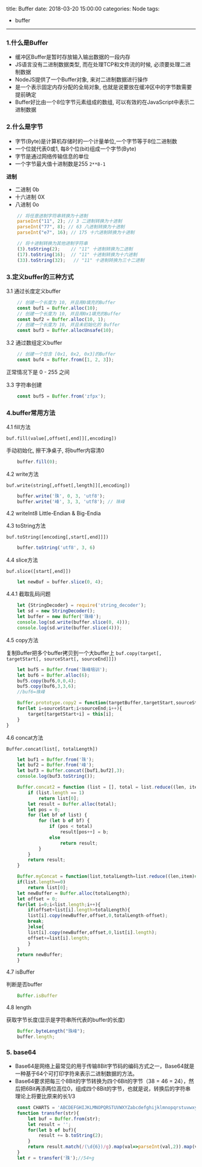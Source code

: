 title: Buffer
date: 2018-03-20 15:00:00
categories: Node
tags:
- buffer

---


### 1.什么是Buffer

- 缓冲区Buffer是暂时存放输入输出数据的一段内存
- JS语言没有二进制数据类型, 而在处理TCP和文件流的时候, 必须要处理二进制数据
- NodeJS提供了一个Buffer对象, 来对二进制数据进行操作
- 是一个表示固定内存分配的全局对象, 也就是说要放在缓冲区中的字节数需要提前确定
- Buffer好比由一个8位字节元素组成的数组, 可以有效的在JavaScript中表示二进制数据

<!--more-->

### 2.什么是字节

- 字节(Byte)是计算机存储时的一个计量单位,一个字节等于8位二进制数
- 一个位就代表0或1, 每8个位(bit)组成一个字节(Byte)
- 字节是通过网络传输信息的单位
- 一个字节最大值十进制数是255 `2**8-1`

**进制**

- 二进制 0b
- 十六进制 0X
- 八进制 0o

``` js
    // 将任意进制字符串转换为十进制
    parseInt("11", 2); // 3 二进制转换为十进制
    parseInt("77", 8); // 63 八进制转换为十进制
    parseInt("e7", 16); // 175 十六进制转换为十进制
```

``` js
    // 将十进制转换为其他进制字符串
    (3).toString(2);    // "11" 十进制转换为二进制
    (17).toString(16);  // "11" 十进制转换为十六进制
    (33).toString(32);   // "11" 十进制转换为三十二进制
```



### 3.定义buffer的三种方式

3.1 通过长度定义buffer

``` js
    // 创建一个长度为 10, 并且用0填充的Buffer
    const buf1 = Buffer.alloc(10);
    // 创建一个长度为 10, 并且用0x1填充的Buffer
    const buf2 = Buffer.alloc(10, 1);
    // 创建一个长度为 10, 并且未初始化的 Buffer
    const buf3 = Buffer.allocUnsafe(10);
```

3.2 通过数组定义buffer

``` js
    // 创建一个包含 [0x1, 0x2, 0x3]的Buffer
    const buf4 = Buffer.from([1, 2, 3]);
```
正常情况下是 0 - 255 之间

3.3 字符串创建

``` js
    const buf5 = Buffer.from('zfpx');
```


### 4.buffer常用方法

4.1 fill方法

`buf.fill(value[,offset[,end]][,encoding])`

手动初始化, 擦干净桌子, 将buffer内容清0
``` js
    buffer.fill(0);
```


4.2 write方法

`buf.write(string[,offset[,length]][,encoding])`
``` js
    buffer.write('珠', 0, 3, 'utf8');
    buffer.write('峰', 3, 3, 'utf8'); // 珠峰

```

4.2 writeInt8
    Little-Endian & Big-Endia


4.3 toString方法

`buf.toString([encoding[,start[,end]]])`

``` js
    buffer.toString('utf8', 3, 6)
```


4.4 slice方法

`buf.slice([start[,end]])`

``` js
    let newBuf = buffer.slice(0, 4);
```


4.4.1 截取乱码问题

``` js
    let {StringDecoder} = require('string_decoder');
    let sd = new StringDecoder();
    let buffer = new Buffer('珠峰');
    console.log(sd.write(buffer.slice(0, 4)));
    console.log(sd.write(buffer.slice(4)));
```

4.5 copy方法

复制Buffer把多个buffer拷贝到一个大buffer上
`buf.copy(target[, targetStart[, sourceStart[, sourceEnd]]])`

``` js
    let buf5 = Buffer.from('珠峰培训');
    let buf6 = Buffer.alloc(6);
    buf5.copy(buf6,0,0,4);
    buf5.copy(buf6,3,3,6);
    //buf6=珠峰
```

``` js
    Buffer.prototype.copy2 = function(targetBuffer,targetStart,sourceStart,sourceEnd){
    for(let i=sourceStart;i<sourceEnd;i++){
        target[targetStart+i] = this[i];
    }
}
```

4.6 concat方法

`Buffer.concat(list[, totalLength])`

``` js
    let buf1 = Buffer.from('珠');
    let buf2 = Buffer.from('峰');
    let buf3 = Buffer.concat([buf1,buf2],3);
    console.log(buf3.toString());
```

``` js
    Buffer.concat2 = function (list = [], total = list.reduce((len, item) => len + item.length, 0)) {
        if (list.length == 1)
            return list[0];
        let result = Buffer.alloc(total);
        let pos = 0;
        for (let bf of list) {
            for (let b of bf) {
                if (pos < total)
                    result[pos++] = b;
                else
                    return result;
            }
        }
        return result;
    }
```

``` js
    Buffer.myConcat = function(list,totalLength=list.reduce((len,item)=>len+item.length,0)){
    if(list.length==0)
        return list[0];
    let newBuffer = Buffer.alloc(totalLength);
    let offset = 0;
    for(let i=0;i<list.length;i++){
        if(offset+list[i].length>totalLength){
        list[i].copy(newBuffer,offset,0,totalLength-offset);
        break;
        }else{
        list[i].copy(newBuffer,offset,0,list[i].length);
        offset+=list[i].length;
        }
    }
    return newBuffer;
    }
```


4.7 isBuffer

判断是否buffer

``` js
    Buffer.isBuffer
```


4.8 length

获取字节长度(显示是字符串所代表的buffer的长度)

``` js
    Buffer.byteLength("珠峰");
    buffer.length;
```


### 5. base64

- Base64是网络上最常见的用于传输8Bit字节码的编码方式之一，Base64就是一种基于64个可打印字符来表示二进制数据的方法。
- Base64要求把每三个8Bit的字节转换为四个6Bit的字节（38 = 46 = 24），然后把6Bit再添两位高位0，组成四个8Bit的字节，也就是说，转换后的字符串理论上将要比原来的长1/3

``` js
    const CHARTS = 'ABCDEFGHIJKLMNOPQRSTUVWXYZabcdefghijklmnopqrstuvwxyz0123456789+/';
    function transfer(str){
        let buf = Buffer.from(str);
        let result = '';
        for(let b of buf){
            result += b.toString(2);
        }
        return result.match(/(\d{6})/g).map(val=>parseInt(val,2)).map(val=>CHARTS[val]).join('');
    }
    let r = transfer('珠');//54+g
```
